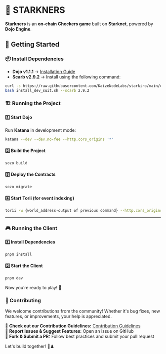 # 🎲 STARKNERS  

**Starkners** is an **on-chain Checkers game** built on **Starknet**, powered by **Dojo Engine**.  

## 🚀 Getting Started  

### 📦 Install Dependencies  

- **Dojo v1.1.1** → [Installation Guide](https://www.dojoengine.org/getting-started)  
- **Scarb v2.9.2** → Install using the following command:  

```bash
curl -s https://raw.githubusercontent.com/KaizeNodeLabs/starkiro/main/cli/install_dev_suit.sh -o install_dev_suit.sh
bash install_dev_suit.sh --scarb 2.9.2 
```

### 🏗️ Running the Project  

#### 1️⃣ Start **Dojo**  

Run **Katana** in development mode:  
```bash
katana --dev --dev.no-fee --http.cors_origins '*'
```

#### 2️⃣ Build the Project  
```bash
sozo build
```

#### 3️⃣ Deploy the Contracts  
```bash
sozo migrate
```

#### 4️⃣ Start **Torii** (for event indexing)  
```bash
torii -w {world_address-output of previous command} --http.cors_origins '*'
```

---

### 🎮 Running the Client  

#### 1️⃣ Install Dependencies  
```bash
pnpm install
```

#### 2️⃣ Start the Client  
```bash
pnpm dev
```

Now you’re ready to play! 🚀


### 🤝 Contributing  

We welcome contributions from the community! Whether it's bug fixes, new features, or improvements, your help is appreciated.  

🔹 **Check out our Contribution Guidelines:** [Contribution Guidelines](https://github.com/KaizeNodeLabs/starkners/issues)  
🔹 **Report Issues & Suggest Features:** Open an issue on GitHub  
🔹 **Fork & Submit a PR:** Follow best practices and submit your pull request  

Let's build together! 🚀♟️

